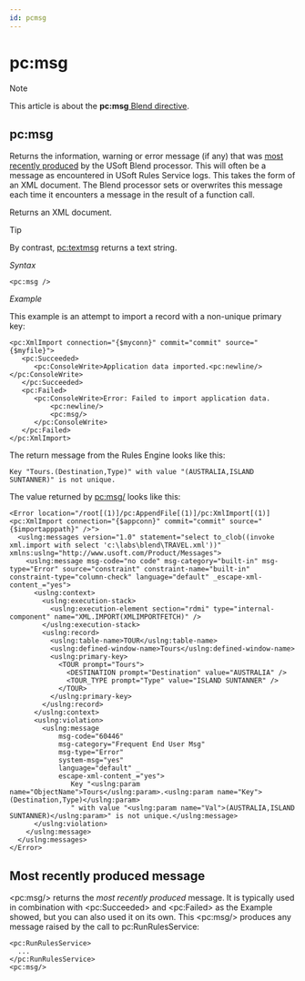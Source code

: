 ```yaml
---
id: pcmsg
---
```


# pc:msg



> [!NOTE]
> This article is about the **pc:msg**[ Blend directive](/docs/Repositories/Blend%20directives).

## **pc:msg**

Returns the information, warning or error message (if any) that was [most recently produced](#Most+recently+produced+message) by the USoft Blend processor. This will often be a message as encountered in USoft Rules Service logs. This takes the form of an XML document. The Blend processor sets or overwrites this message each time it encounters a message in the result of a function call.

Returns an XML document.

> [!TIP]
> By contrast, [pc:textmsg](/docs/Repositories/Blend%20directives/pctextmsg.md) returns a text string.

*Syntax*

```language-xml
<pc:msg />
```

*Example*

This example is an attempt to import a record with a non-unique primary key:

```language-xml
<pc:XmlImport connection="{$myconn}" commit="commit" source="{$myfile}">
   <pc:Succeeded>
      <pc:ConsoleWrite>Application data imported.<pc:newline/></pc:ConsoleWrite>
   </pc:Succeeded>
   <pc:Failed>
      <pc:ConsoleWrite>Error: Failed to import application data.
          <pc:newline/>
          <pc:msg/>
      </pc:ConsoleWrite>
   </pc:Failed>
</pc:XmlImport> 
```

The return message from the Rules Engine looks like this:

```
Key "Tours.(Destination,Type)" with value "(AUSTRALIA,ISLAND SUNTANNER)" is not unique.
```

The value returned by <pc:msg/> looks like this:

```language-xml
<Error location="/root[(1)]/pc:AppendFile[(1)]/pc:XmlImport[(1)]<pc:XmlImport connection="{$appconn}" commit="commit" source="{$importapppath}" />">
  <uslng:messages version="1.0" statement="select to_clob((invoke xml.import with select 'c:\labs\blend\TRAVEL.xml'))" xmlns:uslng="http://www.usoft.com/Product/Messages">
    <uslng:message msg-code="no code" msg-category="built-in" msg-type="Error" source="constraint" constraint-name="built-in" constraint-type="column-check" language="default" _escape-xml-content_="yes">
      <uslng:context>
        <uslng:execution-stack>
          <uslng:execution-element section="rdmi" type="internal-component" name="XML.IMPORT(XMLIMPORTFETCH)" />
        </uslng:execution-stack>
        <uslng:record>
          <uslng:table-name>TOUR</uslng:table-name>
          <uslng:defined-window-name>Tours</uslng:defined-window-name>
          <uslng:primary-key>
            <TOUR prompt="Tours">
              <DESTINATION prompt="Destination" value="AUSTRALIA" />
              <TOUR_TYPE prompt="Type" value="ISLAND SUNTANNER" />
            </TOUR>
          </uslng:primary-key>
        </uslng:record>
      </uslng:context>
      <uslng:violation>
        <uslng:message
            msg-code="60446"
            msg-category="Frequent End User Msg"
            msg-type="Error"
            system-msg="yes"
            language="default" _
            escape-xml-content_="yes">
               Key "<uslng:param name="ObjectName">Tours</uslng:param>.<uslng:param name="Key">(Destination,Type)</uslng:param>
               " with value "<uslng:param name="Val">(AUSTRALIA,ISLAND SUNTANNER)</uslng:param>" is not unique.</uslng:message>
      </uslng:violation>
    </uslng:message>
  </uslng:messages>
</Error>
```

## Most recently produced message

\<pc:msg/> returns the *most recently produced* message. It is typically used in combination with \<pc:Succeeded> and \<pc:Failed> as the Example showed, but you can also used it on its own. This \<pc:msg/> produces any message raised by the call to pc:RunRulesService:

```language-xml
<pc:RunRulesService>
  ...
</pc:RunRulesService>
<pc:msg/>
```